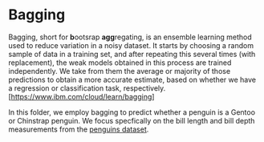 # Bagging

Bagging, short for **b**ootsrap **agg**regating, is an ensemble learning method used to reduce variation in a noisy dataset. It starts by choosing a random sample of data in a training set, and after repeating this several times (with replacement), the weak models obtained in this process are trained independently. We take from them the average or majority of those predictions to obtain a more accurate estimate, based on whether we have a regression or classification task, respectively. [https://www.ibm.com/cloud/learn/bagging]

In this folder, we employ bagging to predict whether a penguin is a Gentoo or Chinstrap penguin. We focus specfically on the bill length and bill depth measurements from the [penguins dataset](https://github.com/mwaskom/seaborn-data/blob/master/penguins.csv "Title").
